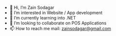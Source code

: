 - 👋 Hi, I’m Zain Sodagar
- 👀 I’m interested in Website / App development
- 🌱 I’m currently learning into .NET
- 💞️ I’m looking to collaborate on POS Applications
- 📫 How to reach me mail: zainsodagar@gmail.com

<!---
zsodagar/zsodagar is a ✨ special ✨ repository because its `README.md` (this file) appears on your GitHub profile.
You can click the Preview link to take a look at your changes.
--->
